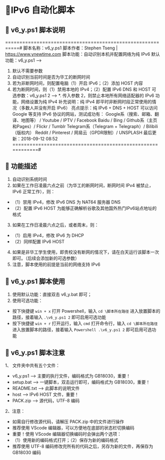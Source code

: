 # 📌IPv6 自动化脚本

## 🔨 v6_y.ps1 脚本说明

===========================================================#
脚本名称：v6_y.ps1
脚本作者：Stephen Tseng | https://www.ynewtime.com
脚本功能：自动识别本机并配置网络为纯 IPv6
默认功能：v6_y.ps1 -->
 1. 默认不需要参数
 2. 自动识别当前时间是否为华工的断网时间
 3. 若为非断网时间，则配置电脑（1）开启 IPv6；（2）添加 HOST 内容
 4. 若为断网时间，则（1）禁用本地的 IPv4；（2）配置 IPv6 DNS 和 HOST
可选参数：v6_y.ps1 2 --> 
 *. 传入参数 2，则禁止本地所有网络适配器的 IPv6 功能，网络设置为纯 IPv4
补充说明：纯 IPv4 即平时非断网时段正常使用的情况（多数人并没有开启 IPv6）
亮点提示：纯 IPv6 + DNS + HOST 可以访问 Google 等支持 IPv6 协议的网站，测试成功有：
          Google系（搜索、邮箱、翻译、地图等） / Youtube / IPTV / Facebook
          Baidu / Bing / Github系（主页和Pages）/ Flickr / Tumblr
          Telegram系（Telegram + Telegraph）/ Bilibili（版权内）
          Reddit / Pinterest / 网易云（GPDR限制）/ UNSPLASH
最后更新：2018-09-12 08:52
============================================================#

## 🔨 功能描述

1. 自动识别系统时间
2. 如果在工作日凌晨六点之前（为华工的断网时间，断网时间 IPv4 被禁止，IPv6 正常工作），则：
 - （1）禁用 IPv4，修改 IPv6 DNS 为 NAT64 服务器 DNS
 - （2）配置 IPv6 HOST 为能够正确解析谷歌及其他国外热门IPv6站点地址的格式
3. 如果在工作日凌晨六点之后，或者周末，则：
 - （1）启用 IPv4，修改 IPv6 为 DHCP
 - （2）同样配置 IPv6 HOST
4. 如果是非华工学生使用，即贵校没有断网的情况下，请在白天运行该脚本一次即可。（后续会添加新的可选参数）
5. 注意，脚本使用的前提是当前的网络支持 IPv6

## 🔨 v6_y.ps1 脚本使用

1. 使用默认功能：直接双击 v6_y.bat 即可；
2. 使用可选功能：
 - 按下快捷键 `win + x` 打开 Powershell，输入 `cd \脚本所在路径` 进入放置脚本的路径，接着输入 `.\v6_y.ps1 2` 即可启用可选功能
 - 按下快捷键 `win + r` 打开运行，输入 `cmd` 打开命令行，输入 `cd \脚本所在路径` 进入放置脚本的路径，接着输入 `Powershell .\v6_y.ps1 2` 即可启用可选功能

## 🔨 v6_y.ps1 脚本注意

1、 文件夹中共有五个文件：

- v6_y.ps1 --> 主要的执行文件，编码格式为 GB18030，重要！
- setup.bat --> 一键脚本，双击运行即可，编码格式为 GB18030，重要！
- README.txt --> 此脚本的说明文件
- host --> IPv6 HOST 文件，重要！
- PACK.zip --> 源代码，UTF-8 编码

2、注意：

- 如需自行修改源代码，请解压 PACK.zip 中的文件进行操作
- 推荐使用 VScode 编辑器，可以方便地在底部的状态栏切换编码
- 重要！使用 VScode 编辑器切换编码时会弹出两个选项：
- （1）使用新的编码格式打开；（2）保存为新的编码格式
- 推荐使用 UTF-8 编码修改完所有的代码之后，另存为新的文件，再保存为 GB18030 编码
